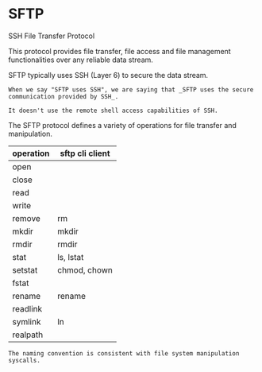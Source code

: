 # SFTP

SSH File Transfer Protocol

This protocol provides file transfer, file access and file management functionalities over any reliable data stream.

SFTP typically uses SSH (Layer 6) to secure the data stream.

~~~admonish note title="On using SSH"
When we say "SFTP uses SSH", we are saying that _SFTP uses the secure communication provided by SSH_.

It doesn't use the remote shell access capabilities of SSH.
~~~

The SFTP protocol defines a variety of operations for file transfer and manipulation.

| operation | sftp cli client |
|-----------|-----------------|
| open      |                 |
| close     |                 |
| read      |                 |
| write     |                 |
| remove    | rm              |
| mkdir     | mkdir           |
| rmdir     | rmdir           |
| stat      | ls, lstat       |
| setstat   | chmod, chown    |
| fstat     |                 |
| rename    | rename          |
| readlink  |                 |
| symlink   | ln              |
| realpath  |                 |

~~~admonish note title="SFTP vs. Unix file system"
The naming convention is consistent with file system manipulation syscalls.
~~~
